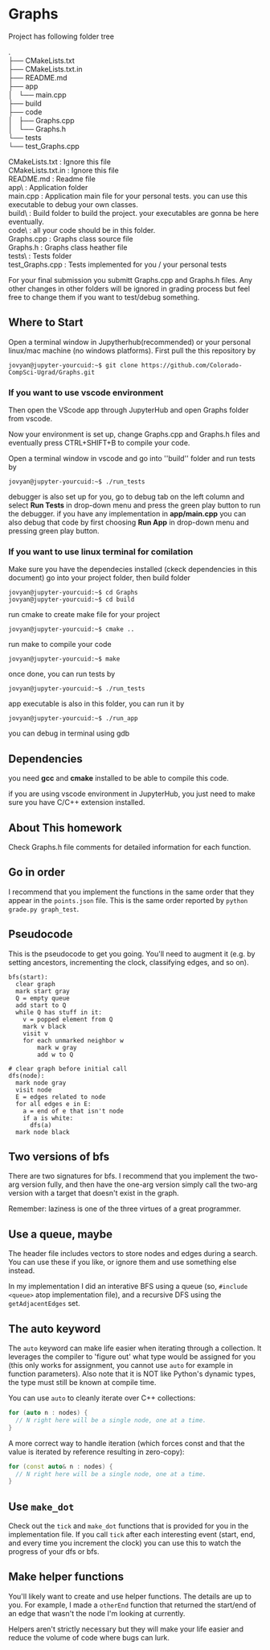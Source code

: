 # Graphs


Project has following folder tree

.  
├── CMakeLists.txt  
├── CMakeLists.txt.in  
├── README.md  
├── app  
│   └── main.cpp  
├── build  
├── code  
│   ├── Graphs.cpp  
│   └── Graphs.h  
└── tests  
    └── test_Graphs.cpp  

CMakeLists.txt      : Ignore this file  
CMakeLists.txt.in   : Ignore this file  
README.md           : Readme file  
app\                : Application folder  
main.cpp            : Application main file for your personal tests. you can use this executable to debug your own classes.  
build\              : Build folder to build the project. your executables are gonna be here eventually.  
code\               : all your code should be in this folder.   
Graphs.cpp         : Graphs class source file  
Graphs.h           : Graphs class heather file  
tests\              : Tests folder  
test_Graphs.cpp    : Tests implemented for you / your personal tests  



For your final submission you submitt Graphs.cpp and Graphs.h files. Any other changes in other folders will be ignored in grading process but feel free to change them if you want to test/debug something.

## Where to Start
Open a terminal window in Jupytherhub(recommended) or your personal linux/mac machine (no windows platforms). First pull the this repository by
```console
jovyan@jupyter-yourcuid:~$ git clone https://github.com/Colorado-CompSci-Ugrad/Graphs.git
```
### If you want to use vscode environment
Then open the VScode app through JupyterHub and open Graphs folder from vscode.

Now your environment is set up, change Graphs.cpp and Graphs.h files and eventually press CTRL+SHIFT+B to compile your code.

Open a terminal window in vscode and go into ''build'' folder and run tests by
```console
jovyan@jupyter-yourcuid:~$ ./run_tests
```
debugger is also set up for you, go to debug tab on the left column and select **Run Tests** in drop-down menu and press the green play button to run the debugger. if you have any implementation in **app/main.cpp** you can also debug that code by first choosing **Run App** in drop-down menu and pressing green play button.

### If you want to use linux terminal for comilation
Make sure you have the dependecies installed (ckeck dependencies in this document)
go into your project folder, then build folder
```console
jovyan@jupyter-yourcuid:~$ cd Graphs
jovyan@jupyter-yourcuid:~$ cd build
```
run cmake to create make file for your project
```console
jovyan@jupyter-yourcuid:~$ cmake ..
```
run make to compile your code
```console
jovyan@jupyter-yourcuid:~$ make
```
once done, you can run tests by 
```console
jovyan@jupyter-yourcuid:~$ ./run_tests
```
app executable is also in this folder, you can run it by
```console
jovyan@jupyter-yourcuid:~$ ./run_app
```
you can debug in terminal using gdb

## Dependencies
you need **gcc** and **cmake** installed to be able to compile this code.

if you are using vscode environment in JupyterHub, you just need to make sure you have C/C++ extension installed.

## About This homework
Check Graphs.h file comments for detailed information for each function.

## Go in order

I recommend that you implement the functions in the same order that
they appear in the `points.json` file. This is the same order reported
by `python grade.py graph_test`.

## Pseudocode

This is the pseudocode to get you going. You'll need to augment it
(e.g. by setting ancestors, incrementing the clock, classifying edges,
and so on).

```
bfs(start):
  clear graph
  mark start gray
  Q = empty queue
  add start to Q
  while Q has stuff in it:
    v = popped element from Q
    mark v black
    visit v
    for each unmarked neighbor w
        mark w gray
        add w to Q
```

```
# clear graph before initial call
dfs(node): 
  mark node gray
  visit node
  E = edges related to node
  for all edges e in E:
    a = end of e that isn't node
    if a is white:
      dfs(a)
  mark node black
```

## Two versions of bfs

There are two signatures for bfs. I recommend that you implement the
two-arg version fully, and then have the one-arg version simply call
the two-arg version with a target that doesn't exist in the graph.

Remember: laziness is one of the three virtues of a great programmer.

## Use a queue, maybe

The header file includes vectors to store nodes and edges during a
search. You can use these if you like, or ignore them and use
something else instead.

In my implementation I did an interative BFS using a queue (so,
`#include <queue>` atop implementation file), and a recursive DFS
using the `getAdjacentEdges` set.

## The auto keyword

The `auto` keyword can make life easier when iterating through a
collection. It leverages the compiler to 'figure out' what type would be
assigned for you (this only works for assignment, you cannot use `auto` for
example in function parameters). Also note that it is NOT like Python's dynamic
types, the type must still be known at compile time.

You can use `auto` to cleanly iterate over C++ collections:
```cpp
for (auto n : nodes) {
  // N right here will be a single node, one at a time.
}
```

A more correct way to handle iteration (which forces const and that the value is
iterated by reference resulting in zero-copy):
```cpp
for (const auto& n : nodes) {
  // N right here will be a single node, one at a time.
}
```

## Use `make_dot`

Check out the `tick` and `make_dot` functions that is provided for you
in the implementation file. If you call `tick` after each interesting
event (start, end, and every time you increment the clock) you can use
this to watch the progress of your dfs or bfs.

## Make helper functions

You'll likely want to create and use helper functions. The details are
up to you. For example, I made a `otherEnd` function that returned the
start/end of an edge that wasn't the node I'm looking at currently.

Helpers aren't strictly necessary but they will make your life easier
and reduce the volume of code where bugs can lurk.